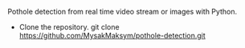 Pothole detection from real time video stream or images with Python.
* Clone the repository.
git clone https://github.com/MysakMaksym/pothole-detection.git
